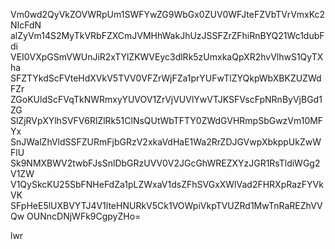 Vm0wd2QyVkZOVWRpUm1SWFYwZG9WbGx0ZUV0WFJteFZVbTVrVmxKc2NIcFdN
alZyVm14S2MyTkVRbFZXCmJVMHhWakJhUzJSSFZrZFhiRnBYQ21Wc1dubFdi
VEI0VXpGSmVWUnJiR2xTYlZKWVEyc3dlRk5zUmxkaQpXR2hvVlhwS1QyTXha
SFZTYkdScFVteHdXVkV5TVV0VFZrWjFZa1prYUFwTlZYQkpWbXBKZUZWdFZr
ZGoKUldScFVqTkNWRmxyYUVOV1ZrVjVUVlYwVTJKSFVscFpNRnByVjBGd1ZG
SlZjRVpXYlhSVFV6RlZlRk51ClNsQUtWbTFTY0ZWdGVHRmpSbGwzVm10MFYx
SnJWalZhVldSSFZURmFjbGRzV2xkaVdHaE1Wa2RrZDJGVwpXbkppUkZwWFlU
Sk9NMXBWV2twbFJsSnlDbGRzUVV0V2JGcGhWREZXYzJGR1RsTldiWGg2V1ZW
V1QySkcKU25SbFNHeFdZa1pLZWxaV1dsZFhSVGxXWlVad2FHRXpRazFYVkVK
SFpHeE5lUXBVYTJ4V1lteHNURkV5Ck1VOWpiVkpTVUZRd1MwTnRaREZhVVQw
OUNncDNjWFk9CgpyZHo=

lwr